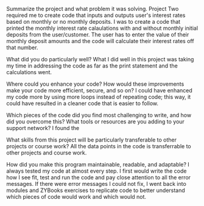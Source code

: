Summarize the project and what problem it was solving.
Project Two required me to create code that inputs and outputs user's interest rates based on monthly or no monthly deposits. I was to create a code that printed the monthly interest rate calaulations with and without monthly initial deposits from the user/customer. The user has to enter the value of their monthly deposit amounts and the code will calculate their interest rates off that number. 

What did you do particularly well?
What I did well in this project was taking my time in addressing the code as far as the print statement and the calculations went. 

Where could you enhance your code? How would these improvements make your code more efficient, secure, and so on?
I could have enhanced my code more by using more loops instead of repeating code; this way, it could have resulted in a cleaner code that is easier to follow.

Which pieces of the code did you find most challenging to write, and how did you overcome this? What tools or resources are you adding to your support network?
I found the 

What skills from this project will be particularly transferable to other projects or course work?
All the data points in the code is transferrable to other projects and course work. 

How did you make this program maintainable, readable, and adaptable?
I always tested my code at almost every step. I first would write the code how I see fit, test and run the code and pay close attention to all the error messages. If there were error messages I could not fix, I went back into modules and ZYBooks exercises to replicate code to better understand which pieces of code would work and which would not.
